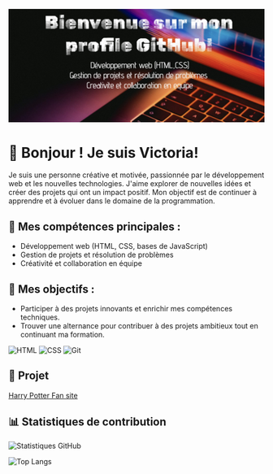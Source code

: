 ![Bienvenue](https://github.com/Victo-ri/Victoria/blob/main/profile.png?raw=true)
# 👋 Bonjour ! Je suis Victoria!

Je suis une personne créative et motivée, passionnée par le développement web et les nouvelles technologies. J'aime explorer de nouvelles idées et créer des projets qui ont un impact positif. Mon objectif est de continuer à apprendre et à évoluer dans le domaine de la programmation.

## 🔧 Mes compétences principales :
- Développement web (HTML, CSS, bases de JavaScript)
- Gestion de projets et résolution de problèmes
- Créativité et collaboration en équipe

## 🎯 Mes objectifs :
- Participer à des projets innovants et enrichir mes compétences techniques.
- Trouver une alternance pour contribuer à des projets ambitieux tout en continuant ma formation.

![HTML](https://img.shields.io/badge/-HTML-orange?style=flat-square&logo=html5)
![CSS](https://img.shields.io/badge/-CSS-blue?style=flat-square&logo=css3)
![Git](https://img.shields.io/badge/-Git-orange?style=flat-square&logo=git)

## 🚀 Projet
[Harry Potter Fan site](https://victo-ri.github.io/harrypotterfansite/)

## 📊 Statistiques de contribution
![Statistiques GitHub](https://github-readme-stats.vercel.app/api?username=Victo-ri&show_icons=true&theme=radical)

![Top Langs](https://github-readme-stats.vercel.app/api/top-langs/?username=Victo-ri&layout=compact&theme=radical)
